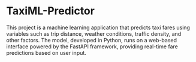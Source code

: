 # TaxiML-Predictor
This project is a machine learning application that predicts taxi fares using variables such as trip distance, weather conditions, traffic density, and other factors. The model, developed in Python, runs on a web-based interface powered by the FastAPI framework, providing real-time fare predictions based on user input.
